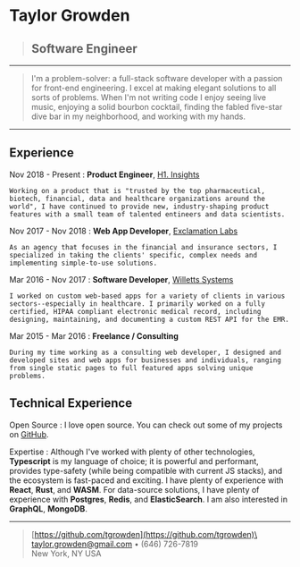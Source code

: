 Taylor Growden
============

> <h2 class="subtitle">Software Engineer</h2>

----

> I'm a problem-solver: a full-stack software developer with a passion for front-end engineering. I excel at making elegant solutions to all sorts of problems. When I'm not writing code I enjoy seeing live music, enjoying a solid bourbon cocktail, finding the fabled five-star dive bar in my neighborhood, and working with my hands.

----

Experience
----------
Nov 2018 - Present
:   **Product Engineer**, [H1. Insights](https://h1insights.com)

    Working on a product that is "trusted by the top pharmaceutical, biotech, financial, data and healthcare organizations around the world", I have continued to provide new, industry-shaping product features with a small team of talented entineers and data scientists.

Nov 2017 - Nov 2018
:   **Web App Developer**, [Exclamation Labs](https://exclamationlabs.com/)

    As an agency that focuses in the financial and insurance sectors, I specialized in taking the clients' specific, complex needs and implementing simple-to-use solutions.

Mar 2016 - Nov 2017
:   **Software Developer**, [Willetts Systems](https://willettstech.com/)

    I worked on custom web-based apps for a variety of clients in various sectors--especially in healthcare. I primarily worked on a fully certified, HIPAA compliant electronic medical record, including designing, maintaining, and documenting a custom REST API for the EMR.

Mar 2015 - Mar 2016
:   **Freelance / Consulting**

    During my time working as a consulting web developer, I designed and developed sites and web apps for businesses and individuals, ranging from single static pages to full featured apps solving unique problems.

Technical Experience
--------------------

Open Source
:   I love open source. You can check out some of my projects on [GitHub](https://github.com/tgrowden).

Expertise
:  Although I've worked with plenty of other technologies, **Typescript** is my language of choice; it is powerful and performant, provides type-safety (while being compatible with current JS stacks), and the ecosystem is fast-paced and exciting. I have plenty of experience with **React**, **Rust**, and **WASM**. For data-source solutions, I have plenty of experience with **Postgres**, **Redis**, and **ElasticSearch**. I am also interested in **GraphQL**, **MongoDB**.

----

> [https://github.com/tgrowden](https://github.com/tgrowden)\
> <taylor.growden@gmail.com> • (646) 726-7819\
> New York, NY USA
